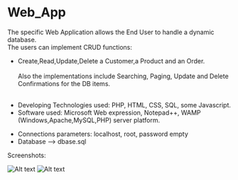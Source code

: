 # Web_App

The specific Web Application allows the End User to handle a dynamic database.<br/>
The users can implement CRUD functions:<br/>
 - Create,Read,Update,Delete a Customer,a Product and an Order.<br/>
<br/>Also the implementations include Searching, Paging, Update and Delete Confirmations for the DB items.<br/><br/>
 * Developing Technologies used: PHP, HTML, CSS, SQL, some Javascript.<br/>
 * Software used: Microsoft Web expression, Notepad++,  WAMP (Windows,Apache,MySQL,PHP) server platform.<br/>

- Connections parameters: localhost, root, password empty<br/>
- Database --> dbase.sql<br/>

Screenshots:<br/>

![Alt text](https://raw.githubusercontent.com/paulzir/Web_App/master/shot_1.jpg)
![Alt text](https://raw.githubusercontent.com/paulzir/Web_App/master/shot_2.jpg)
